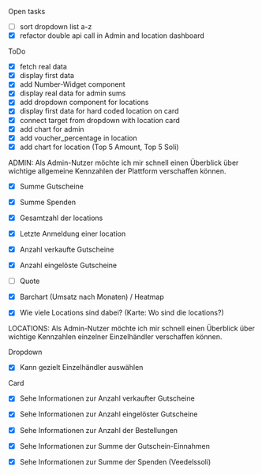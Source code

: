 Open tasks

- [ ] sort dropdown list a-z
- [x] refactor double api call in Admin and location dashboard

ToDo

- [x] fetch real data
- [x] display first data
- [x] add Number-Widget component
- [x] display real data for admin sums
- [x] add dropdown component for locations
- [x] display first data for hard coded location on card
- [x] connect target from dropdown with location card
- [x] add chart for admin
- [x] add voucher_percentage in location
- [x] add chart for location (Top 5 Amount, Top 5 Soli)

ADMIN:
Als Admin-Nutzer möchte ich mir schnell einen Überblick über wichtige
allgemeine Kennzahlen der Plattform verschaffen können.

- [x] Summe Gutscheine
- [x] Summe Spenden
- [x] Gesamtzahl der locations
- [x] Letzte Anmeldung einer location

- [x] Anzahl verkaufte Gutscheine
- [x] Anzahl eingelöste Gutscheine
- [ ] Quote

- [x] Barchart (Umsatz nach Monaten) / Heatmap
- [x] Wie viele Locations sind dabei? (Karte: Wo sind die locations?)

LOCATIONS:
Als Admin-Nutzer möchte ich mir schnell einen Überblick über wichtige
Kennzahlen einzelner Einzelhändler verschaffen können.

Dropdown

- [x] Kann gezielt Einzelhändler auswählen

Card

- [x] Sehe Informationen zur Anzahl verkaufter Gutscheine
- [x] Sehe Informationen zur Anzahl eingelöster Gutscheine
- [x] Sehe Informationen zur Anzahl der Bestellungen

- [x] Sehe Informationen zur Summe der Gutschein-Einnahmen
- [x] Sehe Informationen zur Summe der Spenden (Veedelssoli)
